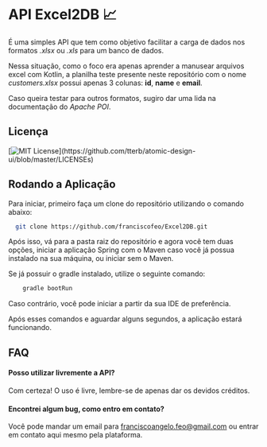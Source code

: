
# API Excel2DB :chart_with_upwards_trend:

É uma simples API que tem como objetivo facilitar a carga de dados nos formatos _.xlsx_ ou _.xls_
para um banco de dados.

Nessa situação, como o foco era apenas aprender a manusear arquivos excel com Kotlin,
a planilha teste presente neste repositório com o nome _customers.xlsx_ possui apenas 3 colunas: **id**, **name** e **email**.

Caso queira testar para outros formatos, sugiro dar uma lida na documentação do _Apache POI_.

## Licença

[![MIT License](https://img.shields.io/apm/l/atomic-design-ui.svg?)](https://github.com/tterb/atomic-design-ui/blob/master/LICENSEs)

## Rodando a Aplicação

Para iniciar, primeiro faça um clone do repositório utilizando o comando abaixo:

```bash
  git clone https://github.com/franciscofeo/Excel2DB.git
```

Após isso, vá para a pasta raiz do repositório e agora você tem duas opções, iniciar a aplicação Spring com o Maven caso você já possua instalado na sua máquina, ou iniciar sem o Maven.

Se já possuir o gradle instalado, utilize o seguinte comando:

```bash
    gradle bootRun
```

Caso contrário, você pode iniciar a partir da sua IDE de preferência.


Após esses comandos e aguardar alguns segundos, a aplicação estará funcionando.
## FAQ

#### Posso utilizar livremente a API?

Com certeza! O uso é livre, lembre-se de apenas dar os devidos créditos.

#### Encontrei algum bug, como entro em contato?

Você pode mandar um email para franciscoangelo.feo@gmail.com ou entrar em contato aqui mesmo pela plataforma.